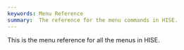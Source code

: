 ```yaml
---
keywords: Menu Reference
summary:  The reference for the menu commands in HISE.
---
```


This is the menu reference for all the menus in HISE.